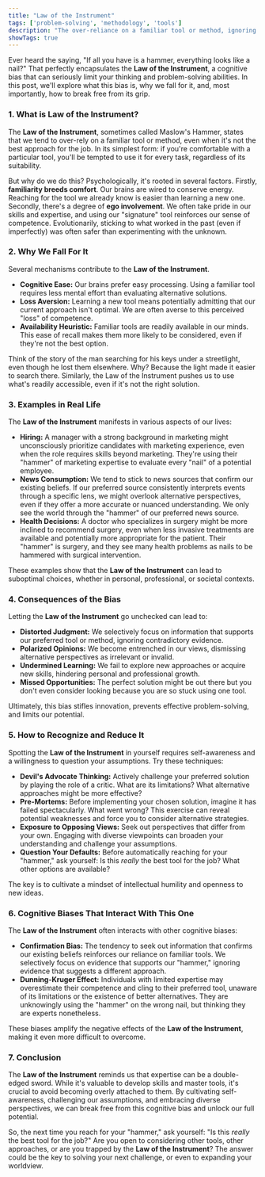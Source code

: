 ```yaml
---
title: "Law of the Instrument"
tags: ['problem-solving', 'methodology', 'tools']
description: "The over-reliance on a familiar tool or method, ignoring or under-valuing alternative approaches."
showTags: true
---
```



Ever heard the saying, "If all you have is a hammer, everything looks like a nail?" That perfectly encapsulates the **Law of the Instrument**, a cognitive bias that can seriously limit your thinking and problem-solving abilities. In this post, we'll explore what this bias is, why we fall for it, and, most importantly, how to break free from its grip.

### 1. What is Law of the Instrument?

The **Law of the Instrument**, sometimes called Maslow's Hammer, states that we tend to over-rely on a familiar tool or method, even when it's not the best approach for the job. In its simplest form: if you're comfortable with a particular tool, you'll be tempted to use it for every task, regardless of its suitability.

But why do we do this? Psychologically, it's rooted in several factors. Firstly, **familiarity breeds comfort**. Our brains are wired to conserve energy. Reaching for the tool we already know is easier than learning a new one. Secondly, there's a degree of **ego involvement**. We often take pride in our skills and expertise, and using our "signature" tool reinforces our sense of competence. Evolutionarily, sticking to what worked in the past (even if imperfectly) was often safer than experimenting with the unknown.

### 2. Why We Fall For It

Several mechanisms contribute to the **Law of the Instrument**.

*   **Cognitive Ease:** Our brains prefer easy processing. Using a familiar tool requires less mental effort than evaluating alternative solutions.
*   **Loss Aversion:** Learning a new tool means potentially admitting that our current approach isn't optimal. We are often averse to this perceived "loss" of competence.
*   **Availability Heuristic:** Familiar tools are readily available in our minds. This ease of recall makes them more likely to be considered, even if they're not the best option.

Think of the story of the man searching for his keys under a streetlight, even though he lost them elsewhere. Why? Because the light made it easier to search there. Similarly, the Law of the Instrument pushes us to use what's readily accessible, even if it's not the right solution.

### 3. Examples in Real Life

The **Law of the Instrument** manifests in various aspects of our lives:

*   **Hiring:** A manager with a strong background in marketing might unconsciously prioritize candidates with marketing experience, even when the role requires skills beyond marketing. They're using their "hammer" of marketing expertise to evaluate every "nail" of a potential employee.
*   **News Consumption:** We tend to stick to news sources that confirm our existing beliefs. If our preferred source consistently interprets events through a specific lens, we might overlook alternative perspectives, even if they offer a more accurate or nuanced understanding. We only see the world through the "hammer" of our preferred news source.
*   **Health Decisions:** A doctor who specializes in surgery might be more inclined to recommend surgery, even when less invasive treatments are available and potentially more appropriate for the patient. Their "hammer" is surgery, and they see many health problems as nails to be hammered with surgical intervention.

These examples show that the **Law of the Instrument** can lead to suboptimal choices, whether in personal, professional, or societal contexts.

### 4. Consequences of the Bias

Letting the **Law of the Instrument** go unchecked can lead to:

*   **Distorted Judgment:** We selectively focus on information that supports our preferred tool or method, ignoring contradictory evidence.
*   **Polarized Opinions:** We become entrenched in our views, dismissing alternative perspectives as irrelevant or invalid.
*   **Undermined Learning:** We fail to explore new approaches or acquire new skills, hindering personal and professional growth.
*   **Missed Opportunities:** The perfect solution might be out there but you don't even consider looking because you are so stuck using one tool.

Ultimately, this bias stifles innovation, prevents effective problem-solving, and limits our potential.

### 5. How to Recognize and Reduce It

Spotting the **Law of the Instrument** in yourself requires self-awareness and a willingness to question your assumptions. Try these techniques:

*   **Devil's Advocate Thinking:** Actively challenge your preferred solution by playing the role of a critic. What are its limitations? What alternative approaches might be more effective?
*   **Pre-Mortems:** Before implementing your chosen solution, imagine it has failed spectacularly. What went wrong? This exercise can reveal potential weaknesses and force you to consider alternative strategies.
*   **Exposure to Opposing Views:** Seek out perspectives that differ from your own. Engaging with diverse viewpoints can broaden your understanding and challenge your assumptions.
*   **Question Your Defaults:** Before automatically reaching for your "hammer," ask yourself: Is this *really* the best tool for the job? What other options are available?

The key is to cultivate a mindset of intellectual humility and openness to new ideas.

### 6. Cognitive Biases That Interact With This One

The **Law of the Instrument** often interacts with other cognitive biases:

*   **Confirmation Bias:** The tendency to seek out information that confirms our existing beliefs reinforces our reliance on familiar tools. We selectively focus on evidence that supports our "hammer," ignoring evidence that suggests a different approach.
*   **Dunning-Kruger Effect:** Individuals with limited expertise may overestimate their competence and cling to their preferred tool, unaware of its limitations or the existence of better alternatives. They are unknowingly using the "hammer" on the wrong nail, but thinking they are experts nonetheless.

These biases amplify the negative effects of the **Law of the Instrument**, making it even more difficult to overcome.

### 7. Conclusion

The **Law of the Instrument** reminds us that expertise can be a double-edged sword. While it's valuable to develop skills and master tools, it's crucial to avoid becoming overly attached to them. By cultivating self-awareness, challenging our assumptions, and embracing diverse perspectives, we can break free from this cognitive bias and unlock our full potential.

So, the next time you reach for your "hammer," ask yourself: "Is this *really* the best tool for the job?" Are you open to considering other tools, other approaches, or are you trapped by the **Law of the Instrument**? The answer could be the key to solving your next challenge, or even to expanding your worldview.

